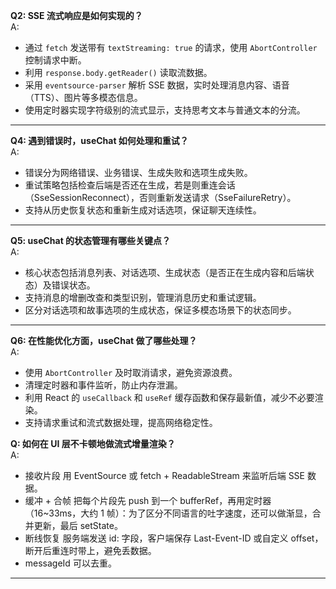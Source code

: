 **Q2: SSE 流式响应是如何实现的？**  
A:

- 通过 `fetch` 发送带有 `textStreaming: true` 的请求，使用 `AbortController` 控制请求中断。
- 利用 `response.body.getReader()` 读取流数据。
- 采用 `eventsource-parser` 解析 SSE 数据，实时处理消息内容、语音（TTS）、图片等多模态信息。
- 使用定时器实现字符级别的流式显示，支持思考文本与普通文本的分流。

---

**Q4: 遇到错误时，useChat 如何处理和重试？**  
A:

- 错误分为网络错误、业务错误、生成失败和选项生成失败。
- 重试策略包括检查后端是否还在生成，若是则重连会话（SseSessionReconnect），否则重新发送请求（SseFailureRetry）。
- 支持从历史恢复状态和重新生成对话选项，保证聊天连续性。

---

**Q5: useChat 的状态管理有哪些关键点？**  
A:

- 核心状态包括消息列表、对话选项、生成状态（是否正在生成内容和后端状态）及错误状态。
- 支持消息的增删改查和类型识别，管理消息历史和重试逻辑。
- 区分对话选项和故事选项的生成状态，保证多模态场景下的状态同步。

---

**Q6: 在性能优化方面，useChat 做了哪些处理？**  
A:

- 使用 `AbortController` 及时取消请求，避免资源浪费。
- 清理定时器和事件监听，防止内存泄漏。
- 利用 React 的 `useCallback` 和 `useRef` 缓存函数和保存最新值，减少不必要渲染。
- 支持请求重试和流式数据处理，提高网络稳定性。

**Q: 如何在 UI 层不卡顿地做流式增量渲染？**  
A:

- 接收片段
  用 EventSource 或 fetch + ReadableStream 来监听后端 SSE 数据。
- 缓冲 + 合帧
  把每个片段先 push 到一个 bufferRef，再用定时器（16~33ms，大约 1 帧）：为了区分不同语言的吐字速度，还可以做渐显，合并更新，最后 setState。
- 断线恢复
  服务端发送 id: 字段，客户端保存 Last-Event-ID 或自定义 offset，断开后重连时带上，避免丢数据。
- messageId 可以去重。

---
